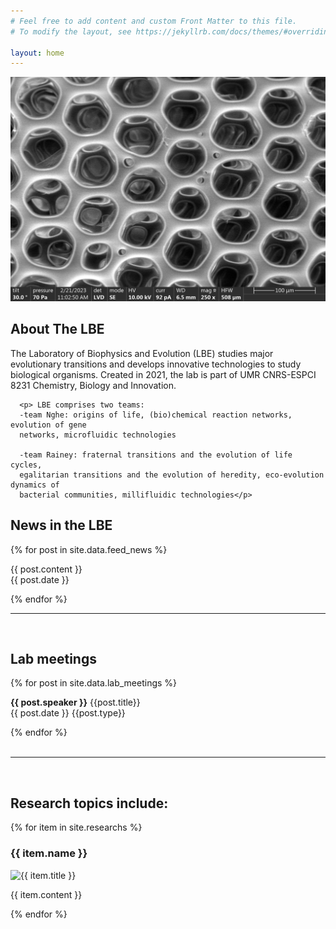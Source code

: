 ```yaml
---
# Feel free to add content and custom Front Matter to this file.
# To modify the layout, see https://jekyllrb.com/docs/themes/#overriding-theme-defaults

layout: home
---
```


<div class="bandeau">
  <img src="./assets/images/banner/Scaffold1_12.jpg" class="patchwork-img" alt="Image 1">
  <!-- You can add more images or repeat the same ones multiple times -->
</div>

<div class="content-wrapper">
  <div class="main-content">
    <div class="lab-description-box">
      <h2> About The LBE </h2>
      <p>The Laboratory of Biophysics and Evolution (LBE) studies major evolutionary
      transitions and develops innovative technologies to study biological organisms.
      Created in 2021, the lab is part of UMR CNRS-ESPCI 8231 Chemistry, Biology and
      Innovation.</p>

      <p> LBE comprises two teams:
      -team Nghe: origins of life, (bio)chemical reaction networks, evolution of gene
      networks, microfluidic technologies

      -team Rainey: fraternal transitions and the evolution of life cycles,
      egalitarian transitions and the evolution of heredity, eco-evolution dynamics of
      bacterial communities, millifluidic technologies</p>
  </div>
</div>

<div class="news-feed">
    <h2 class="feed-title">News in the LBE</h2>
    <div class="feed">
      {% for post in site.data.feed_news %}
      <div class="feed-item">
        <!-- <div class="feed-date">{{ post.title }}</div> -->
        <p class="feed-content">{{ post.content }}<br><span class="feed-date">{{ post.date }}</span></p>
      </div>
      {% endfor %}
    </div>
  </div>
</div>

<hr class="custom-hr">
<br>

<div class="meeting-feed">
    <h2>Lab meetings</h2>
    <div class="feed">
      {% for post in site.data.lab_meetings %}
      <div class="feed-item">
        <!-- <div class="feed-date">{{ post.title }}</div> -->
        <p class="feed-content"><strong>{{ post.speaker }}</strong> <span class="feed-title">{{post.title}}</span><br><span class="feed-date">{{ post.date }} {{post.type}} </span></p>
      </div>
      {% endfor %}
    </div>
</div>

<br>
<hr class="custom-hr">
<br>

<h2>Research topics include:</h2>
<div class="gallery">
  {% for item in site.researchs %}
  <div class="research-card">
    <h3>{{ item.name }}</h3>
    <img src="{{ item.image }}" alt="{{ item.title }}" class="research-thumbnail">
    <div class="research-card-body">
      <p>{{ item.content }}</p>
    </div>
  </div>
  {% endfor %}
</div>

